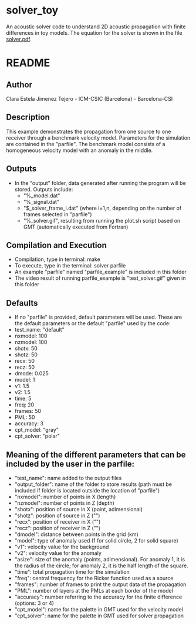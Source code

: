 # solver_toy
An acoustic solver code to understand 2D acoustic propagation with finite differences in toy models. The equation for the solver is shown in the file [solver.pdf](solver.pdf).

# README

## Author
Clara Estela Jimenez Tejero - ICM-CSIC (Barcelona) - Barcelona-CSI

## Description
This example demonstrates the propagation from one source to one receiver through a benchmark velocity model. Parameters for the simulation are contained in the "parfile". The benchmark model consists of a homogeneous velocity model with an anomaly in the middle.

## Outputs
- In the "output" folder, data generated after running the program will be stored. Outputs include:
  - "%_model.dat"
  - "%_signal.dat"
  - "$_solver_frame_i.dat" (where i=1,n, depending on the number of frames selected in "parfile")
  - "%_solver.gif", resulting from running the plot.sh script based on GMT (automatically executed from Fortran)

## Compilation and Execution
- Compilation, type in terminal:
  	make
- To execute, type in the terminal:
	solver parfile
- An example "parfile" named "parfile_example" is included in this folder
- The video result of running parfile_example is "test_solver.gif" given in this folder

## Defaults
- If no "parfile" is provided, default parameters will be used. These are the default parameters or the default "parfile" used by the code:
- test_name: "default"
- nxmodel: 100
- nzmodel: 100
- shotx: 50
- shotz: 50
- recx: 50
- recz: 50
- dmode: 0.025
- model: 1
- v1: 1.5
- v2: 1.5
- time: 5
- freq: 20
- frames: 50
- PML: 50
- accuracy: 3
- cpt_model: "gray"
- cpt_solver: "polar"

## Meaning of the different parameters that can be included by the user in the parfile:
- "test_name": name added to the output files
- "output_folder": name of the folder to store results (path must be included if folder is located outside the location of "parfile")
- "nxmodel": number of points in X (length)
- "nzmodel": number of points in Z (depth)
- "shotx": position of source in X (point, adimensional)
- "shotz": position of source in Z ("")
- "recx": position of receiver in X ("")
- "recz": position of receiver in Z ("")
- "dmodel": distance between points in the grid (km)
- "model": type of anomaly used (1 for solid circle, 2 for solid square)
- "v1": velocity value for the background
- "v2": velocity value for the anomaly
- "asize": size of the anomaly (points, adimensional). For anomaly 1, it is the radius of the circle; for anomaly 2, it is the half length of the square.
- "time": total propagation time for the simulation
- "freq": central frequency for the Ricker function used as a source
- "frames": number of frames to print the output data of the propagation
- "PML": number of layers at the PMLs at each border of the model
- "accuracy": number referring to the accuracy for the finite difference (options: 3 or 4)
- "cpt_model": name for the palette in GMT used for the velocity model
- "cpt_solver": name for the palette in GMT used for solver propagation
